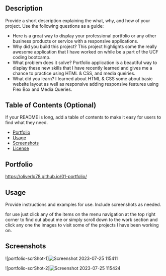 # <Portfolio-challenge-01>

## Description

Provide a short description explaining the what, why, and how of your project. Use the following questions as a guide:

- Here is a great way to display your professional portfolio or any other business products 
  or service with a responsive applications.
- Why did you build this project? This project highlights some the really awesome application 
  that I have worked on while be a part of the UCF coding bootcamp.   
- What problem does it solve? Portfolio application is a beautiful way to display these new skills
  that I have recently learned and gives me a chance to practice using HTML & CSS, and media 
  queiries.
- What did you learn?  I learned about HTML & CSS some about basic website layout as well as responsive 
  adding responsive features using Flex Box and Media Queries. 

## Table of Contents (Optional)

If your README is long, add a table of contents to make it easy for users to find what they need.

- [Portfolio](#portfolio)
- [Usage](#usage)
- [Screenshots](#screenshots)
- [License](#license)

## Portfolio

https://oliverlo78.github.io/01-portfolio/

## Usage

Provide instructions and examples for use. Include screenshots as needed.

for use just click any of the items on the menu navigation at the top
right corner to find out about me or simply scroll down to the work 
section and click any one the images to visit some of the projects 
I have been working on. 

## Screenshots

![portfolio-scrShot-1]![Screenshot 2023-07-25 115411](https://github.com/oliverLo78/01-portfolio/assets/109435666/8b739eef-eeb4-43d0-ab3b-3ddaa45589cd)


![portfolio-scrShot-2]![Screenshot 2023-07-25 115424](https://github.com/oliverLo78/01-portfolio/assets/109435666/8c8cc635-bd11-4538-a846-7f40bce9b0a4)



